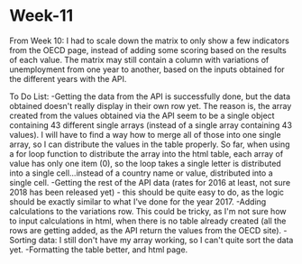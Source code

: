 # Week-11




From Week 10:
I had to scale down the matrix to only show a few indicators from the OECD page, instead of adding some scoring based on the results of each value. The matrix may still contain a column with variations of unemployment from one year to another, based on the inputs obtained for the different years with the API.

To Do List: -Getting the data from the API is successfully done, but the data obtained doesn't really display in their own row yet. The reason is, the array created from the values obtained via the API seem to be a single object containing 43 different single arrays (instead of a single array containing 43 values). I will have to find a way how to merge all of those into one single array, so I can distribute the values in the table properly. So far, when using a for loop function to distribute the array into the html table, each array of value has only one item (0), so the loop takes a single letter is distributed into a single cell...instead of a country name or value, distributed into a single cell. -Getting the rest of the API data (rates for 2016 at least, not sure 2018 has been released yet) - this should be quite easy to do, as the logic should be exactly similar to what I've done for the year 2017. -Adding calculations to the variations row. This could be tricky, as I'm not sure how to input calculations in html, when there is no table already created (all the rows are getting added, as the API return the values from the OECD site). -Sorting data: I still don't have my array working, so I can't quite sort the data yet. -Formatting the table better, and html page.
